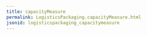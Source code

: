 ```yaml
---
title: capacityMeasure
permalink: LogisticsPackaging.capacityMeasure.html
jsonid: logisticspackaging_capacitymeasure
---
```

